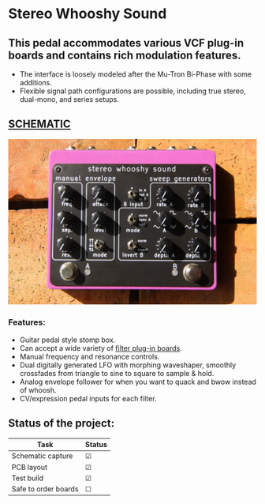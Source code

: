 # Stereo Whooshy Sound

## This pedal accommodates various VCF plug-in boards and contains rich modulation features.
- The interface is loosely modeled after the Mu-Tron Bi-Phase with some additions.
- Flexible signal path configurations are possible, including true stereo, dual-mono, and series setups.

## [SCHEMATIC](https://github.com/JordanAceto/stereo_whooshy_sound/blob/master/hardware/main_pcb/construction_docs/stereo_whooshy_sound_schematic.pdf)

![](./pics/front_straight.JPG?raw=true "stereo whooshy sound pedal")

### Features:
- Guitar pedal style stomp box.
- Can accept a wide variety of [filter plug-in boards](https://github.com/JordanAceto/VCF_plug_in_boards).
- Manual frequency and resonance controls.
- Dual digitally generated LFO with morphing waveshaper, smoothly crossfades from triangle to sine to square to sample & hold.
- Analog envelope follower for when you want to quack and bwow instead of whoosh.
- CV/expression pedal inputs for each filter.

## Status of the project:

Task | Status |
---------|--------------|
Schematic capture | &#9745;
PCB layout | &#9745;
Test build | &#9745;
Safe to order boards| &#9744;